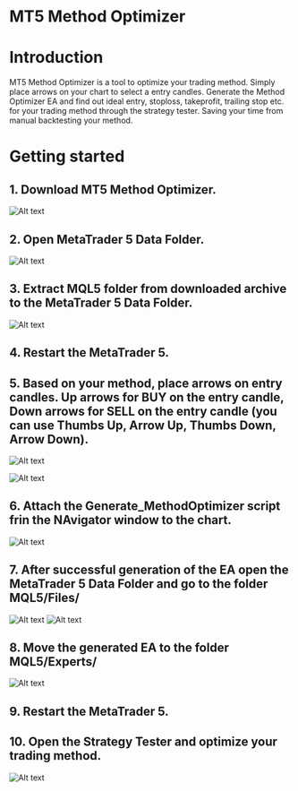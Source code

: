 # MT5 Method Optimizer

# Introduction

MT5 Method Optimizer is a tool to optimize your trading method. Simply place arrows on your chart to select a entry candles.
Generate the Method Optimizer EA and find out ideal entry, stoploss, takeprofit, trailing stop etc. for your trading method through the strategy tester.
Saving your time from manual backtesting your method.

# Getting started

## 1. Download MT5 Method Optimizer.

![Alt text](docs/Step1.png?raw=true)

## 2. Open MetaTrader 5 Data Folder.

![Alt text](docs/Step2.png?raw=true)

## 3. Extract MQL5 folder from downloaded archive to the MetaTrader 5 Data Folder.

![Alt text](docs/Step3.png?raw=true)

## 4. Restart the MetaTrader 5.

## 5. Based on your method, place arrows on entry candles. Up arrows for BUY on the entry candle, Down arrows for SELL on the entry candle (you can use Thumbs Up, Arrow Up, Thumbs Down, Arrow Down).

![Alt text](docs/Step5.png?raw=true)

![Alt text](docs/Step5-1.png?raw=true)

## 6. Attach the Generate_MethodOptimizer script frin the NAvigator window to the chart.

![Alt text](docs/Step6.png?raw=true)

## 7. After successful generation of the EA open the MetaTrader 5 Data Folder and go to the folder MQL5/Files/

![Alt text](docs/Step7.png?raw=true)
![Alt text](docs/Step7-1.png?raw=true)

## 8. Move the generated EA to the folder MQL5/Experts/

![Alt text](docs/Step8.png?raw=true)

## 9. Restart the MetaTrader 5.

## 10. Open the Strategy Tester and optimize your trading method.

![Alt text](docs/Step10.png?raw=true)
